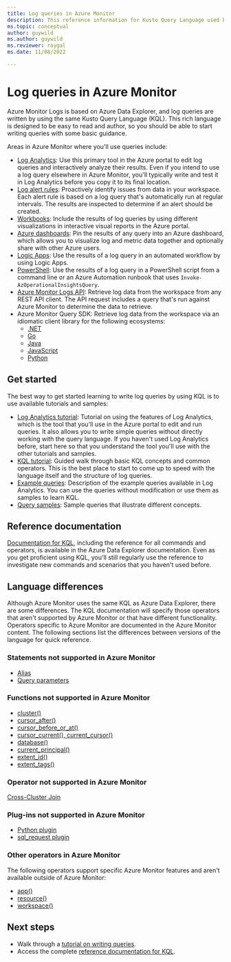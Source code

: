 ```yaml
---
title: Log queries in Azure Monitor
description: This reference information for Kusto Query Language used by Azure Monitor includes elements specific to Azure Monitor and elements not supported in Azure Monitor log queries.
ms.topic: conceptual
author: guywild
ms.author: guywild
ms.reviewer: roygal
ms.date: 11/08/2022

---
```


# Log queries in Azure Monitor
Azure Monitor Logs is based on Azure Data Explorer, and log queries are written by using the same Kusto Query Language (KQL). This rich language is designed to be easy to read and author, so you should be able to start writing queries with some basic guidance.

Areas in Azure Monitor where you'll use queries include:

- [Log Analytics](../logs/log-analytics-overview.md): Use this primary tool in the Azure portal to edit log queries and interactively analyze their results. Even if you intend to use a log query elsewhere in Azure Monitor, you'll typically write and test it in Log Analytics before you copy it to its final location.
- [Log alert rules](../alerts/alerts-overview.md): Proactively identify issues from data in your workspace. Each alert rule is based on a log query that's automatically run at regular intervals. The results are inspected to determine if an alert should be created.
- [Workbooks](../visualize/workbooks-overview.md): Include the results of log queries by using different visualizations in interactive visual reports in the Azure portal.
- [Azure dashboards](../visualize/tutorial-logs-dashboards.md): Pin the results of any query into an Azure dashboard, which allows you to visualize log and metric data together and optionally share with other Azure users.
- [Logic Apps](../logs/logicapp-flow-connector.md): Use the results of a log query in an automated workflow by using Logic Apps.
- [PowerShell](/powershell/module/az.operationalinsights/invoke-azoperationalinsightsquery): Use the results of a log query in a PowerShell script from a command line or an Azure Automation runbook that uses `Invoke-AzOperationalInsightsQuery`.
- [Azure Monitor Logs API](https://dev.loganalytics.io): Retrieve log data from the workspace from any REST API client. The API request includes a query that's run against Azure Monitor to determine the data to retrieve.
- Azure Monitor Query SDK: Retrieve log data from the workspace via an idiomatic client library for the following ecosystems:
  - [.NET](/dotnet/api/overview/azure/Monitor.Query-readme)
  - [Go](https://pkg.go.dev/github.com/Azure/azure-sdk-for-go/sdk/monitor/azquery)
  - [Java](/java/api/overview/azure/monitor-query-readme)
  - [JavaScript](/javascript/api/overview/azure/monitor-query-readme)
  - [Python](/python/api/overview/azure/monitor-query-readme)

## Get started
The best way to get started learning to write log queries by using KQL is to use available tutorials and samples:

- [Log Analytics tutorial](./log-analytics-tutorial.md): Tutorial on using the features of Log Analytics, which is the tool that you'll use in the Azure portal to edit and run queries. It also allows you to write simple queries without directly working with the query language. If you haven't used Log Analytics before, start here so that you understand the tool you'll use with the other tutorials and samples.
- [KQL tutorial](/azure/data-explorer/kusto/query/tutorial?pivots=azuremonitor): Guided walk through basic KQL concepts and common operators. This is the best place to start to come up to speed with the language itself and the structure of log queries.
- [Example queries](../logs/queries.md): Description of the example queries available in Log Analytics. You can use the queries without modification or use them as samples to learn KQL.
- [Query samples](/azure/data-explorer/kusto/query/samples?pivots=azuremonitor): Sample queries that illustrate different concepts.

## Reference documentation
[Documentation for KQL](/azure/data-explorer/kusto/query/), including the reference for all commands and operators, is available in the Azure Data Explorer documentation. Even as you get proficient using KQL, you'll still regularly use the reference to investigate new commands and scenarios that you haven't used before.

## Language differences
Although Azure Monitor uses the same KQL as Azure Data Explorer, there are some differences. The KQL documentation will specify those operators that aren't supported by Azure Monitor or that have different functionality. Operators specific to Azure Monitor are documented in the Azure Monitor content. The following sections list the differences between versions of the language for quick reference.

### Statements not supported in Azure Monitor

* [Alias](/azure/kusto/query/aliasstatement)
* [Query parameters](/azure/kusto/query/queryparametersstatement)

### Functions not supported in Azure Monitor

* [cluster()](/azure/kusto/query/clusterfunction)
* [cursor_after()](/azure/kusto/query/cursorafterfunction)
* [cursor_before_or_at()](/azure/kusto/query/cursorbeforeoratfunction)
* [cursor_current(), current_cursor()](/azure/kusto/query/cursorcurrent)
* [database()](/azure/kusto/query/databasefunction)
* [current_principal()](/azure/kusto/query/current-principalfunction)
* [extent_id()](/azure/kusto/query/extentidfunction)
* [extent_tags()](/azure/kusto/query/extenttagsfunction)

### Operator not supported in Azure Monitor

[Cross-Cluster Join](/azure/kusto/query/joincrosscluster)

### Plug-ins not supported in Azure Monitor

* [Python plugin](/azure/kusto/query/pythonplugin)
* [sql_request plugin](/azure/kusto/query/sqlrequestplugin)

### Other operators in Azure Monitor
The following operators support specific Azure Monitor features and aren't available outside of Azure Monitor:

* [app()](../logs/app-expression.md)
* [resource()](./resource-expression.md)
* [workspace()](../logs/workspace-expression.md)

## Next steps
- Walk through a [tutorial on writing queries](/azure/data-explorer/kusto/query/tutorial?pivots=azuremonitor).
- Access the complete [reference documentation for KQL](/azure/kusto/query/).
